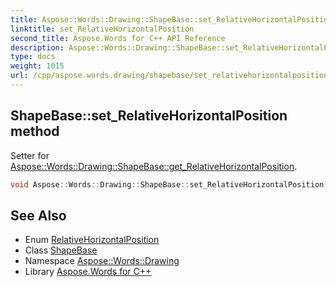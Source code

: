 ```yaml
---
title: Aspose::Words::Drawing::ShapeBase::set_RelativeHorizontalPosition method
linktitle: set_RelativeHorizontalPosition
second_title: Aspose.Words for C++ API Reference
description: Aspose::Words::Drawing::ShapeBase::set_RelativeHorizontalPosition method. Setter for Aspose::Words::Drawing::ShapeBase::get_RelativeHorizontalPosition in C++.
type: docs
weight: 1015
url: /cpp/aspose.words.drawing/shapebase/set_relativehorizontalposition/
---
```

## ShapeBase::set_RelativeHorizontalPosition method


Setter for [Aspose::Words::Drawing::ShapeBase::get_RelativeHorizontalPosition](../get_relativehorizontalposition/).

```cpp
void Aspose::Words::Drawing::ShapeBase::set_RelativeHorizontalPosition(Aspose::Words::Drawing::RelativeHorizontalPosition value)
```

## See Also

* Enum [RelativeHorizontalPosition](../../relativehorizontalposition/)
* Class [ShapeBase](../)
* Namespace [Aspose::Words::Drawing](../../)
* Library [Aspose.Words for C++](../../../)
